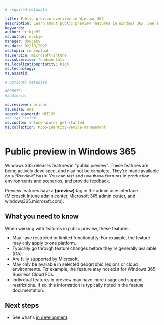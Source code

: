 ```yaml
---
# required metadata

title: Public preview overview in Windows 365
description: Learn about public preview features in Windows 365. See a list of limitations, restrictions, and more.
keywords:
author: erikjeMS
ms.author: erikje
manager: dougeby
ms.date: 02/18/2022
ms.topic: conceptual
ms.service: microsoft-intune
ms.subservice: fundamentals
ms.localizationpriority: high
ms.technology:
ms.assetid: 

# optional metadata

#ROBOTS:
#audience:

ms.reviewer: ericor
ms.suite: ems
search.appverid: MET150
#ms.tgt_pltfrm:
ms.custom: intune-azure; get-started
ms.collection: M365-identity-device-management
---
```


# Public preview in Windows 365

Windows 365 releases features in "public preview". These features are being actively developed, and may not be complete. They're made available on a “Preview” basis. You can test and use these features in production environments and scenarios, and provide feedback.

Preview features have a **(preview)** tag in the admin user interface (Microsoft Intune admin center,  Microsoft 365 admin center, and windows365.microsoft.com).

## What you need to know

When working with features in public preview, these features:

- May have restricted or limited functionality. For example, the feature may only apply to one platform.
- Typically go through feature changes before they're generally available (GA).
- Are fully supported by Microsoft.
- May only be available in selected geographic regions or cloud environments. For example, the feature may not exist for Windows 365 Business Cloud PCs.
- Individual features in preview may have more usage and support restrictions. If so, this information is typically noted in the feature documentation.

## Next steps

- See what's [in development](./enterprise/in-development.md).